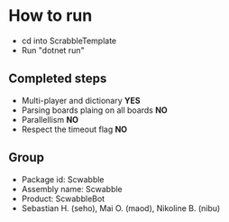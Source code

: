 # How to run
- cd into ScrabbleTemplate 
- Run "dotnet run"

## Completed steps
- Multi-player and dictionary **YES**
- Parsing boards plaing on all boards **NO**
- Parallellism **NO**
- Respect the timeout flag **NO**

## Group
- Package id: Scwabble
- Assembly name: Scwabble
- Product: ScwabbleBot
- Sebastian H. (seho), Mai O. (maod), Nikoline B. (nibu)